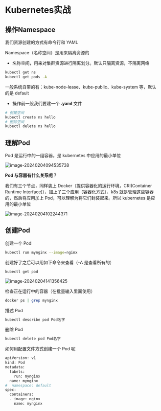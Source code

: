 # Kubernetes实战

## 操作Namespace

我们资源创建的方式有命令行和 YAML

Namespace（名称空间）是用来隔离资源的

- 名称空间，用来对集群资源进行隔离划分。默认只隔离资源，不隔离网络

```bash
kubectl get ns
kubectl get pods -A
```

一般系统自带的有：kube-node-lease、kube-public、kube-system 等，默认的是 default

- 操作前一般我们要建一个 **.yaml** 文件

```bash
# 创建空间
kubectl create ns hello
# 删除空间
kubectl delete ns hello
```

## 理解Pod

Pod 是运行中的一组容器，是 kubernetes 中应用的最小单位

![image-20240204094535738](https://gitee.com/lilyn/pic/raw/master/md-img/image-20240204094535738.png)

**Pod 与容器有什么关系呢？**

我们有三个节点，同样装上 Docker（提供容器化的运行环境，CRI(Container Runtime Interface)），加上了三个应用（容器化方式），k8s 就是管理这些容器的，然后将应用加上 Pod，可以理解为将它们封装起来。所以 kubernetes 是应用的最小单位

![image-20240204102244371](https://gitee.com/lilyn/pic/raw/master/md-img/image-20240204102244371.png)

## 创建Pod

创建一个 Pod

```bash
kubectl run mynginx --image=nginx
```

创建好了之后可以用如下命令来查看（-A 是查看所有的）

```bash
kubectl get pod
```

![image-20240204141356425](https://gitee.com/lilyn/pic/raw/master/md-img/image-20240204141356425.png)

检查正在运行中的容器（在批量输入里面使用）

```bash
docker ps | grep mynginx
```

描述 Pod

```bash
kubectl describe pod Pod名字
```

删除 Pod

```bash
kubectl delete pod Pod名字
```

如何用配置文件方式创建一个 Pod 呢

```bash
apiVersion: v1
kind: Pod
metadata:
  labels:
    run: mynginx
  name: mynginx
#  namespace: default
spec:
  containers:
  - image: nginx
    name: mynginx
```

